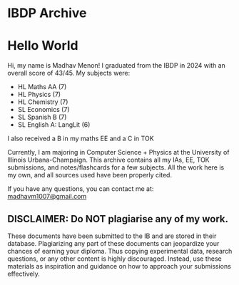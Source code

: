 # IBDP Archive

# Hello World
Hi, my name is Madhav Menon! I graduated from the IBDP in 2024 with an overall score of 43/45. My subjects were:

- HL Maths AA (7)
- HL Physics (7)
- HL Chemistry (7)
- SL Economics (7)
- SL Spanish B (7)
- SL English A: LangLit (6)



I also received a B in my maths EE and a C in TOK

Currently, I am majoring in Computer Science + Physics at the University of Illinois Urbana-Champaign. This archive contains all my IAs, EE, TOK submissions, and notes/flashcards for a few subjects. All the work here is my own, and all sources used have been properly cited.

If you have any questions, you can contact me at: madhavm1007@gmail.com

## DISCLAIMER: Do **NOT** plagiarise any of my work. 

These documents have been submitted to the IB and are stored in their database. Plagiarizing any part of these documents can jeopardize your chances of earning your diploma. Thus copying experimental data, research questions, or any other content is highly discouraged. Instead, use these materials as inspiration and guidance on how to approach your submissions effectively.



